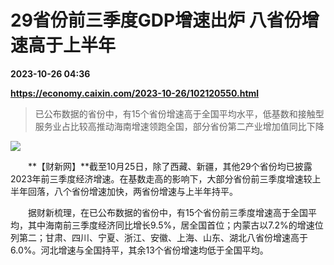 # 29省份前三季度GDP增速出炉 八省份增速高于上半年

**2023-10-26 04:36**

**https://economy.caixin.com/2023-10-26/102120550.html**

> 已公布数据的省份中，有15个省份增速高于全国平均水平，低基数和接触型服务业占比较高推动海南增速领跑全国，部分省份第二产业增加值同比下降

  

![](https://img.caixin.com/2023-10-26/169829455284650_840_560.jpg)

  

　　**【财新网】**截至10月25日，除了西藏、新疆，其他29个省份均已披露2023年前三季度经济增速。在基数走高的影响下，大部分省份前三季度增速较上半年回落，八个省份增速加快，两省份增速与上半年持平。

　　据财新梳理，在已公布数据的省份中，有15个省份前三季度增速高于全国平均，其中海南前三季度经济同比增长9.5%，居全国首位；内蒙古以7.2%的增速位列第二；甘肃、四川、宁夏、浙江、安徽、上海、山东、湖北八省份增速高于6.0%。河北增速与全国持平，其余13个省份增速均低于全国平均。